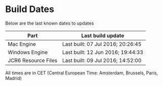 # Build Dates

Below are the last known dates to updates

Part | Last build update
-----|-----
Mac Engine | Last built: 07 Jul 2016; 20:26:45
Windows Engine | Last built: 12 Jun 2016; 19:44:33
JCR6 Resource Files | Last built: 09 Jul 2016; 14:52:00
All times are in CET (Central European Time: Amsterdam, Brussels, Paris, Madrid)



